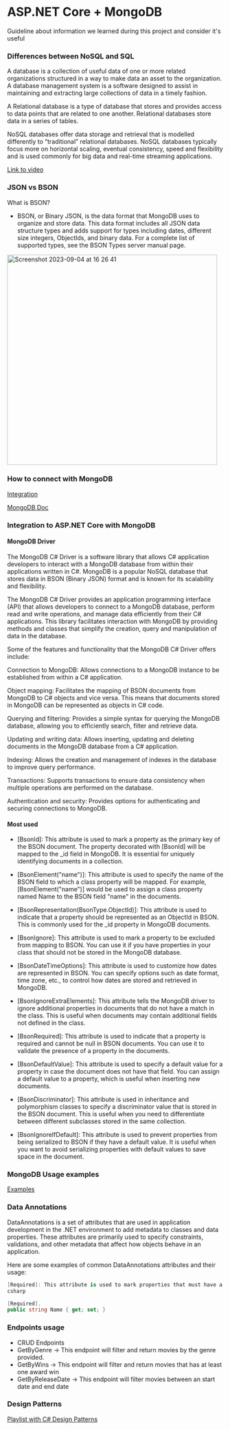 
# ASP.NET Core  + MongoDB

Guideline about information we learned during this project and consider it's useful


### Differences between NoSQL and SQL

A database is a collection of useful data of one or more related organizations structured in a way to make data an asset to the organization. A database management system is a software designed to assist in maintaining and extracting large collections of data in a timely fashion.

A Relational database is a type of database that stores and provides access to data points that are related to one another. Relational databases store data in a series of tables.

NoSQL databases offer data storage and retrieval that is modelled differently to “traditional” relational databases. NoSQL databases typically focus more on horizontal scaling, eventual consistency, speed and flexibility and is used commonly for big data and real-time streaming applications.

[Link to video](https://www.youtube.com/watch?v=3CzxJ9vb_QQ)

### JSON vs BSON

What is BSON? 

- BSON, or Binary JSON, is the data format that MongoDB uses to organize and store data. This data format includes all JSON data structure types and adds support for types including dates, different size integers, ObjectIds, and binary data. For a complete list of supported types, see the 
BSON Types
 server manual page.



<img width="489" alt="Screenshot 2023-09-04 at 16 26 41" src="https://github.com/MatiasLTonello/ASP.NetCore/assets/109622624/493a4250-4a54-4415-9103-891d8ebe3cd1">

### How to connect with MongoDB

[Integration](https://www.youtube.com/watch?v=jJK9alBkzU0)

[MongoDB Doc](https://www.mongodb.com/developer/languages/csharp/create-restful-api-dotnet-core-mongodb/)
### Integration to ASP.NET Core with MongoDB

#### MongoDB Driver

The MongoDB C# Driver is a software library that allows C# application developers to interact with a MongoDB database from within their applications written in C#. MongoDB is a popular NoSQL database that stores data in BSON (Binary JSON) format and is known for its scalability and flexibility.

The MongoDB C# Driver provides an application programming interface (API) that allows developers to connect to a MongoDB database, perform read and write operations, and manage data efficiently from their C# applications. This library facilitates interaction with MongoDB by providing methods and classes that simplify the creation, query and manipulation of data in the database.

Some of the features and functionality that the MongoDB C# Driver offers include:

Connection to MongoDB: Allows connections to a MongoDB instance to be established from within a C# application.

Object mapping: Facilitates the mapping of BSON documents from MongoDB to C# objects and vice versa. This means that documents stored in MongoDB can be represented as objects in C# code.

Querying and filtering: Provides a simple syntax for querying the MongoDB database, allowing you to efficiently search, filter and retrieve data.

Updating and writing data: Allows inserting, updating and deleting documents in the MongoDB database from a C# application.

Indexing: Allows the creation and management of indexes in the database to improve query performance.

Transactions: Supports transactions to ensure data consistency when multiple operations are performed on the database.

Authentication and security: Provides options for authenticating and securing connections to MongoDB.


#### Most used

- [BsonId]: This attribute is used to mark a property as the primary key of the BSON document. The property decorated with [BsonId] will be mapped to the _id field in MongoDB. It is essential for uniquely identifying documents in a collection.

- [BsonElement("name")]: This attribute is used to specify the name of the BSON field to which a class property will be mapped. For example, [BsonElement("name")] would be used to assign a class property named Name to the BSON field "name" in the documents.

- [BsonRepresentation(BsonType.ObjectId)]: This attribute is used to indicate that a property should be represented as an ObjectId in BSON. This is commonly used for the _id property in MongoDB documents.

- [BsonIgnore]: This attribute is used to mark a property to be excluded from mapping to BSON. You can use it if you have properties in your class that should not be stored in the MongoDB database.

- [BsonDateTimeOptions]: This attribute is used to customize how dates are represented in BSON. You can specify options such as date format, time zone, etc., to control how dates are stored and retrieved in MongoDB.

- [BsonIgnoreExtraElements]: This attribute tells the MongoDB driver to ignore additional properties in documents that do not have a match in the class. This is useful when documents may contain additional fields not defined in the class.

- [BsonRequired]: This attribute is used to indicate that a property is required and cannot be null in BSON documents. You can use it to validate the presence of a property in the documents.

- [BsonDefaultValue]: This attribute is used to specify a default value for a property in case the document does not have that field. You can assign a default value to a property, which is useful when inserting new documents.

- [BsonDiscriminator]: This attribute is used in inheritance and polymorphism classes to specify a discriminator value that is stored in the BSON document. This is useful when you need to differentiate between different subclasses stored in the same collection.

- [BsonIgnoreIfDefault]: This attribute is used to prevent properties from being serialized to BSON if they have a default value. It is useful when you want to avoid serializing properties with default values to save space in the document.
### MongoDB Usage examples

[Examples](https://www.mongodb.com/docs/drivers/csharp/current/quick-start/)

### Data Annotations

DataAnnotations is a set of attributes that are used in application development in the .NET environment to add metadata to classes and data properties. These attributes are primarily used to specify constraints, validations, and other metadata that affect how objects behave in an application.

Here are some examples of common DataAnnotations attributes and their usage:

```c#
[Required]: This attribute is used to mark properties that must have a non-null value on data entry. It is used for required field validation.
csharp
```
```c#
[Required].
public string Name { get; set; }
```

### Endpoints usage


- CRUD Endpoints 
- GetByGenre -> This endpoint will filter and return movies by the genre provided.
- GetByWins -> This endpoint will filter and return movies that has at least one award win
- GetByReleaseDate -> This endpoint will filter movies between an start date and end date




### Design Patterns

[Playlist with C# Design Patterns](https://www.youtube.com/playlist?list=PLWYKfSbdsjJiiaXNIW1OYhRnStsyGvr6t)
